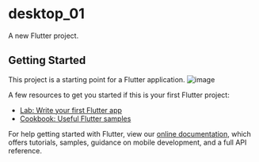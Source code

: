 # desktop_01

A new Flutter project.

## Getting Started

This project is a starting point for a Flutter application.
![image](https://user-images.githubusercontent.com/4654514/85936788-316c9a80-b8d4-11ea-8989-b7c019293db2.png)


A few resources to get you started if this is your first Flutter project:

- [Lab: Write your first Flutter app](https://flutter.dev/docs/get-started/codelab)
- [Cookbook: Useful Flutter samples](https://flutter.dev/docs/cookbook)

For help getting started with Flutter, view our
[online documentation](https://flutter.dev/docs), which offers tutorials,
samples, guidance on mobile development, and a full API reference.
